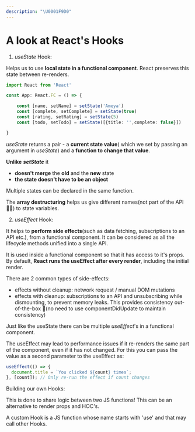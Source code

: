 ```yaml
---
description: "\U0001F9D0"
---
```


# A look at React's Hooks

1. _useState_ Hook:

Helps us to use **local state in a functional component**. React preserves this state between re-renders.

```typescript
import React from 'React'

const App: React.FC = () => {

    const [name, setName] = setState('Ameya')
    const [complete, setComplete] = setState(true)
    const [rating, setRating] = setState(5)
    const [todo, setTodo] = setState([{title: '',complete: false}])

}
```

_useState_ returns a pair - a **current state value**\( which we set by passing an argument in _useState_\) and a **function to change that value**. 

**Unlike** _**setState**_ it 

* **doesn't merge** the **old** and the **new** state
* **the state doesn't have to be an object**

Multiple states can be declared in the same function. 

The **array destructuring** helps us give different names\(not part of the API🤞🏻\) to state variables.

2. _useEffect_ Hook:

It helps to **perform side effects**\(such as data fetching, subscriptions to an API etc.\), from a functional component. It can be considered as all the lifecycle methods unified into a single API.

It is used inside a functional component so that it has access to it's props. By default, **React runs the useEffect after every render**, including the initial render.

There are 2 common types of side-effects:

* effects without cleanup: network request / manual DOM mutations 
* effects with cleanup: subscriptions to an API and unsubscribing while dismounting, to prevent memory leaks. This provides consistency out-of-the-box 🎁\(no need to use componentDidUpdate to maintain consistency\)

Just like the useState there can be multiple _useEffect_'s in a functional component.

The useEffect may lead to performance issues if it re-renders the same part of the component, even if it has not changed. For this you can pass the value as a second parameter to the useEffect as:

```typescript
useEffect(() => {
  document.title = `You clicked ${count} times`;
}, [count]); // Only re-run the effect if count changes
```



 Building our own Hooks:

This is done to share logic between two JS functions! This can be an alternative to render props and HOC's. 

A custom Hook is a JS function whose name starts with 'use' and that may call other Hooks. 


